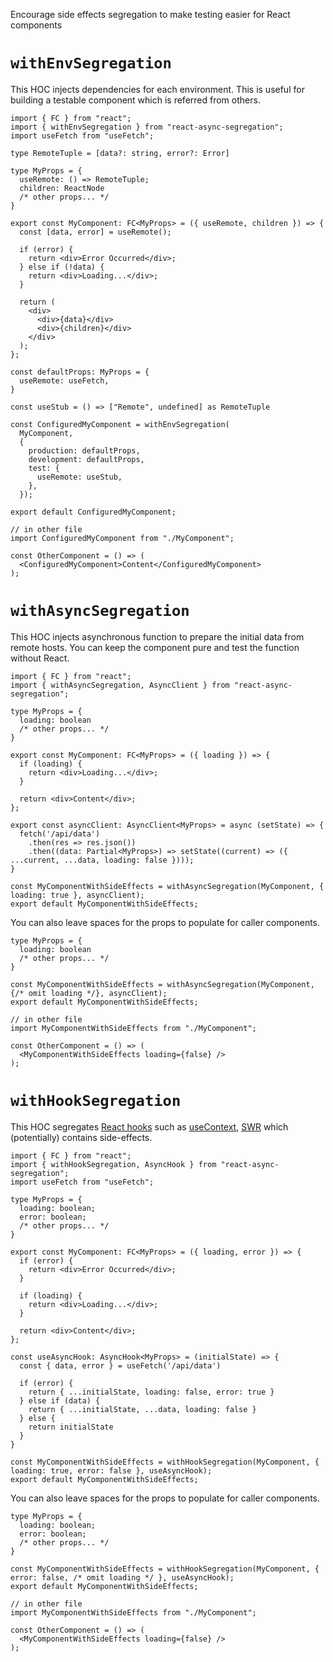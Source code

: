 Encourage side effects segregation to make testing easier for React components

# `withEnvSegregation`

This HOC injects dependencies for each environment.
This is useful for building a testable component which is referred from others.

```tsx
import { FC } from "react";
import { withEnvSegregation } from "react-async-segregation";
import useFetch from "useFetch";

type RemoteTuple = [data?: string, error?: Error]

type MyProps = {
  useRemote: () => RemoteTuple;
  children: ReactNode
  /* other props... */
}

export const MyComponent: FC<MyProps> = ({ useRemote, children }) => {
  const [data, error] = useRemote();

  if (error) {
    return <div>Error Occurred</div>;
  } else if (!data) {
    return <div>Loading...</div>;
  }

  return (
    <div>
      <div>{data}</div>
      <div>{children}</div>
    </div>
  );
};

const defaultProps: MyProps = {
  useRemote: useFetch,
}

const useStub = () => ["Remote", undefined] as RemoteTuple

const ConfiguredMyComponent = withEnvSegregation(
  MyComponent,
  {
    production: defaultProps,
    development: defaultProps,
    test: {
      useRemote: useStub,
    },
  });

export default ConfiguredMyComponent;

// in other file
import ConfiguredMyComponent from "./MyComponent";

const OtherComponent = () => (
  <ConfiguredMyComponent>Content</ConfiguredMyComponent>
);
```

# `withAsyncSegregation`

This HOC injects asynchronous function to prepare the initial data from remote hosts.
You can keep the component pure and test the function without React.

```tsx
import { FC } from "react";
import { withAsyncSegregation, AsyncClient } from "react-async-segregation";

type MyProps = {
  loading: boolean
  /* other props... */
}

export const MyComponent: FC<MyProps> = ({ loading }) => {
  if (loading) {
    return <div>Loading...</div>;
  }

  return <div>Content</div>;
};

export const asyncClient: AsyncClient<MyProps> = async (setState) => {
  fetch('/api/data')
    .then(res => res.json())
    .then((data: Partial<MyProps>) => setState((current) => ({ ...current, ...data, loading: false })));
}

const MyComponentWithSideEffects = withAsyncSegregation(MyComponent, { loading: true }, asyncClient);
export default MyComponentWithSideEffects;
```

You can also leave spaces for the props to populate for caller components.

```tsx
type MyProps = {
  loading: boolean
  /* other props... */
}

const MyComponentWithSideEffects = withAsyncSegregation(MyComponent, {/* omit loading */}, asyncClient);
export default MyComponentWithSideEffects;

// in other file
import MyComponentWithSideEffects from "./MyComponent";

const OtherComponent = () => (
  <MyComponentWithSideEffects loading={false} />
);
```

# `withHookSegregation`

This HOC segregates [React hooks](https://reactjs.org/docs/hooks-intro.html) such
as [useContext](https://reactjs.org/docs/hooks-reference.html#usecontext), [SWR](https://swr.vercel.app/) which
(potentially) contains side-effects.

```tsx
import { FC } from "react";
import { withHookSegregation, AsyncHook } from "react-async-segregation";
import useFetch from "useFetch";

type MyProps = {
  loading: boolean;
  error: boolean;
  /* other props... */
}

export const MyComponent: FC<MyProps> = ({ loading, error }) => {
  if (error) {
    return <div>Error Occurred</div>;
  }

  if (loading) {
    return <div>Loading...</div>;
  }

  return <div>Content</div>;
};

const useAsyncHook: AsyncHook<MyProps> = (initialState) => {
  const { data, error } = useFetch('/api/data')

  if (error) {
    return { ...initialState, loading: false, error: true }
  } else if (data) {
    return { ...initialState, ...data, loading: false }
  } else {
    return initialState
  }
}

const MyComponentWithSideEffects = withHookSegregation(MyComponent, { loading: true, error: false }, useAsyncHook);
export default MyComponentWithSideEffects;
```

You can also leave spaces for the props to populate for caller components.

```tsx
type MyProps = {
  loading: boolean;
  error: boolean;
  /* other props... */
}

const MyComponentWithSideEffects = withHookSegregation(MyComponent, { error: false, /* omit loading */ }, useAsyncHook);
export default MyComponentWithSideEffects;

// in other file
import MyComponentWithSideEffects from "./MyComponent";

const OtherComponent = () => (
  <MyComponentWithSideEffects loading={false} />
);
